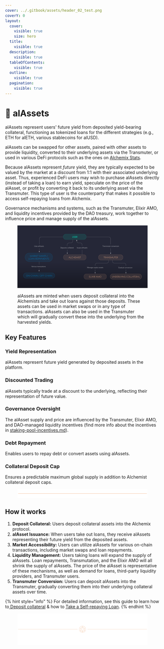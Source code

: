 ```yaml
---
cover: ../.gitbook/assets/header_02_test.png
coverY: 0
layout:
  cover:
    visible: true
    size: hero
  title:
    visible: true
  description:
    visible: true
  tableOfContents:
    visible: true
  outline:
    visible: true
  pagination:
    visible: true
---
```


# 🏺 alAssets

alAssets represent users' future yield from deposited yield-bearing collateral, functioning as tokenized loans for the different strategies (e.g., ETH for alETH, various stablecoins for alUSD).

alAssets can be swapped for other assets, paired with other assets to provide liquidity, converted to their underlying assets via the Transmuter, or used in various DeFi protocols such as the ones on [Alchemix Stats](https://alchemix-stats.com/earn).

Because alAssets represent _future_ yield, they are typically expected to be valued by the market at a discount from 1:1 with their associated underlying asset. Thus, experienced DeFi users may wish to purchase alAssets directly (instead of taking a loan) to earn yield, speculate on the price of the alAsset, or profit by converting it back to its underlying asset via the Transmuter. This type of user is the counterparty that makes it possible to access self-repaying loans from Alchemix.&#x20;

Governance mechanisms and systems, such as the Transmuter, Elixir AMO, and liquidity incentives provided by the DAO treasury, work together to influence price and manage supply of the alAssets.

<figure><img src="../.gitbook/assets/01_02 (3).png" alt=""><figcaption><p>alAssets are minted when users deposit collateral into the Alchemists and take out loans against those deposits. These assets can be used in market swaps or in any type of transactions. alAssets can also be used in the Transmuter which will gradually convert these into the underlying from the harvested yields.</p></figcaption></figure>

## Key Features

### **Yield Representation**

alAssets represent future yield generated by deposited assets in the platform.



### **Discounted Trading**

alAssets typically trade at a discount to the underlying, reflecting their representation of future value.



### **Governance Oversight**

The alAsset supply and price are influenced by the Transmuter, Elixir AMO, and DAO-managed liquidity incentives (find more info about the incentives in [staking-pool-incentives.md](../alchemix-dao/the-alchemix-dao/staking-pool-incentives.md "mention")).



### **Debt Repayment**

Enables users to repay debt or convert assets using alAssets.



### **Collateral Deposit Cap**

Ensures a predictable maximum global supply in addition to Alchemist collateral deposit caps.



<figure><img src="../.gitbook/assets/PlainLine_01.png" alt=""><figcaption></figcaption></figure>

## How it works

1. **Deposit Collateral:** Users deposit collateral assets into the Alchemix protocol.
2. **alAsset Issuance:** When users take out loans, they receive alAssets representing their future yield from the deposited assets.
3. **Market Accessibility:** Users can utilize alAssets for various on-chain transactions, including market swaps and loan repayments.
4. **Liquidity Management:** Users taking loans will expand the supply of alAssets. Loan repayments, Transmutation, and the Elixir AMO will all shrink the supply of alAssets. The price of the alAsset is representative of these mechanisms, as well as demand for loans, third-party liquidity providers, and Transmuter users.&#x20;
5. **Transmuter Conversion:** Users can deposit alAssets into the Transmuter, gradually converting them into their underlying collateral assets over time.

{% hint style="info" %}
For detailed information, see this guide to learn how to[ Deposit collateral](../resources/how-to/deposit-funds.md) & how to [Take a Self-repaying Loan](../resources/how-to/take-a-self-repaying-loan.md).
{% endhint %}

<figure><img src="../.gitbook/assets/header_02_test.png" alt=""><figcaption></figcaption></figure>
